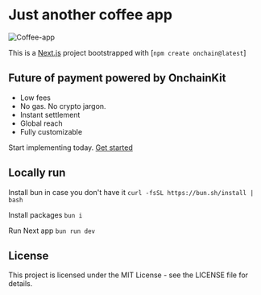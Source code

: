 # Just another coffee app

![Coffee-app](https://github.com/user-attachments/assets/4721a1f0-e645-4c67-af8f-c86459901a25)

This is a [Next.js](https://nextjs.org) project bootstrapped with [`npm create onchain@latest`]

## Future of payment powered by OnchainKit
+ Low fees
+ No gas. No crypto jargon.
+ Instant settlement
+ Global reach
+ Fully customizable

Start implementing today. [Get started](https://docs.onchainkit.com/getting-started)


## Locally run
Install bun in case you don't have it
```curl -fsSL https://bun.sh/install | bash```

Install packages
```bun i```

Run Next app
```bun run dev```

## License
This project is licensed under the MIT License - see the LICENSE file for details.
